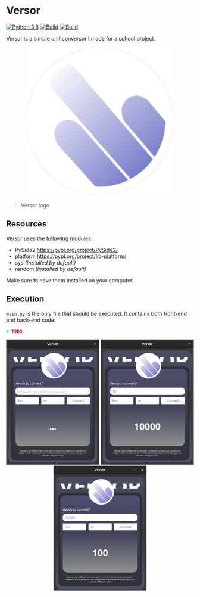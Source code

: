 # Versor
[![Python 3.8](https://img.shields.io/badge/python-3.9-yellow.svg)](https://www.python.org/)
[![Build](https://img.shields.io/badge/Supported_OS-Linux-orange.svg)]()
[![Build](https://img.shields.io/badge/Supported_OS-Windows-orange.svg)]()

Versor is a simple unit conversor I made for a school project.

<p align="center">
  <img src="https://raw.githubusercontent.com/ErtonDev/Versor/main/logoVersor.png" width="400"/>
</p>

> Versor logo

## Resources
Versor uses the following modules:
 - PySide2 https://pypi.org/project/PySide2/
 - platform https://pypi.org/project/lib-platform/
 - sys *(Installed by default)*
 - random *(Installed by default)*

Make sure to have them installed on your computer.

## Execution
`main.py` is the only file that should be executed. It contains both front-end and back-end code:

```python
# TODO
```

<p align="center">
  <img src="https://raw.githubusercontent.com/ErtonDev/Versor/main/images/Versor_008.png" width="250"/>
  <img src="https://raw.githubusercontent.com/ErtonDev/Versor/main/images/Versor_009.png" width="250"/>
  <img src="https://raw.githubusercontent.com/ErtonDev/Versor/main/images/Versor_010.png" width="250"/>
</p>
